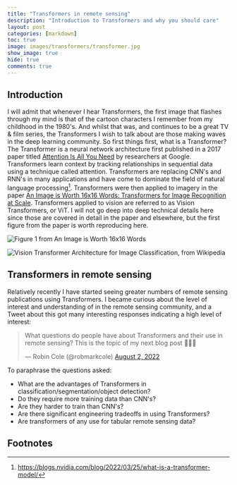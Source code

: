 ```yaml
---
title: "Transformers in remote sensing"
description: "Introduction to Transformers and why you should care"
layout: post
categories: [markdown]
toc: true
image: images/transformers/transformer.jpg
show_image: true
hide: true
comments: true
---
```


## Introduction
I will admit that whenever I hear Transformers, the first image that flashes through my mind is that of the cartoon characters I remember from my childhood in the 1980's. And whilst that was, and continues to be a great TV & film series, the Transformers I wish to talk about are those making waves in the deep learning community. So first things first, what is a Transformer? The Transformer is a neural network architecture first published in a 2017 paper titled [Attention Is All You Need](https://arxiv.org/abs/1706.03762) by researchers at Google. Transformers learn context by tracking relationships in sequential data using a technique called attention. Transformers are replacing CNN's and RNN's in many applications and have come to dominate the field of natural language processing[^1]. Transformers were then applied to imagery in the paper [An Image is Worth 16x16 Words: Transformers for Image Recognition at Scale](https://arxiv.org/abs/2010.11929). Transformers applied to vision are referred to as Vision Transformers, or ViT. I will not go deep into deep technical details here since those are covered in detail in the paper and elsewhere, but the first figure from the paper is worth reproducing here.

![](https://raw.githubusercontent.com/robmarkcole/blog/master/images/transformers/paper_fig1.jpg "Figure 1 from An Image is Worth 16x16 Words")

![](https://upload.wikimedia.org/wikipedia/commons/3/3e/Vision_Transformer.gif "Vision Transformer Architecture for Image Classification, from Wikipedia")


## Transformers in remote sensing
Relatively recently I have started seeing greater numbers of remote sensing publications using Transformers. I became curious about the level of interest and understanding of in the remote sensing community, and a Tweet about this got many interesting responses indicating a high level of interest:

<blockquote class="twitter-tweet tw-align-center"><p lang="en" dir="ltr">What questions do people have about Transformers and their use in remote sensing? This is the topic of my next blog post 🙇‍♂️🚀</p>&mdash; Robin Cole (@robmarkcole) <a href="https://twitter.com/robmarkcole/status/1554348041926311937?ref_src=twsrc%5Etfw">August 2, 2022</a></blockquote> <script async src="https://platform.twitter.com/widgets.js" charset="utf-8"></script>

To paraphrase the questions asked:
- What are the advantages of Transformers in classification/segmentation/object detection?
- Do they require more training data than CNN's?
- Are they harder to train than CNN's?
- Are there significant engineering tradeoffs in using Transformers?
- Are transformers of any use for tabular remote sensing data?

## Footnotes
[^1]: https://blogs.nvidia.com/blog/2022/03/25/what-is-a-transformer-model/